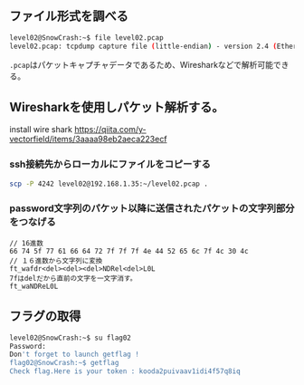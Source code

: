 ## ファイル形式を調べる
```sh
level02@SnowCrash:~$ file level02.pcap
level02.pcap: tcpdump capture file (little-endian) - version 2.4 (Ethernet, capture length 16777216)
```

`.pcap`はパケットキャプチャデータであるため、Wiresharkなどで解析可能できる。

## Wiresharkを使用しパケット解析する。
install wire shark
https://qiita.com/y-vectorfield/items/3aaaa98eb2aeca223ecf

### ssh接続先からローカルにファイルをコピーする
```sh
scp -P 4242 level02@192.168.1.35:~/level02.pcap .
```

### password文字列のパケット以降に送信されたパケットの文字列部分をつなげる
```
// 16進数
66 74 5f 77 61 66 64 72 7f 7f 7f 4e 44 52 65 6c 7f 4c 30 4c
// １６進数から文字列に変換
ft_wafdr<del><del><del>NDRel<del>L0L
7fはdelだから直前の文字を一文字消す。
ft_waNDReL0L
```
## フラグの取得
```sh
level02@SnowCrash:~$ su flag02
Password:
Don't forget to launch getflag !
flag02@SnowCrash:~$ getflag
Check flag.Here is your token : kooda2puivaav1idi4f57q8iq
```